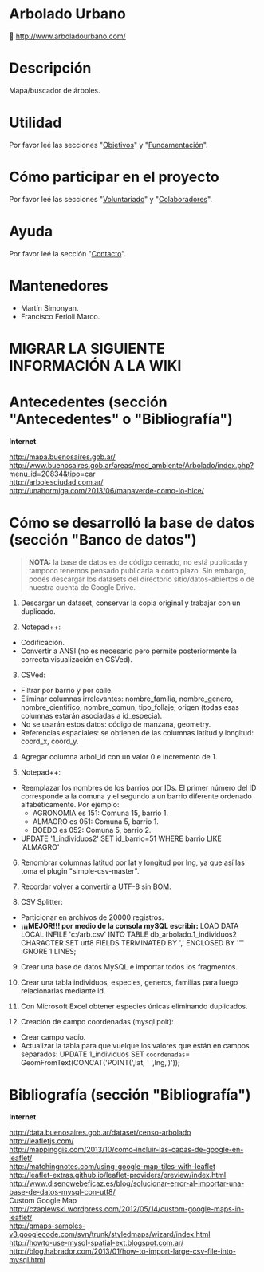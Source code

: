 # Arbolado Urbano

🔗 http://www.arboladourbano.com/

# Descripción

Mapa/buscador de árboles.

# Utilidad

Por favor leé las secciones "[Objetivos](https://github.com/suberek/arboles/wiki/Espa%C3%B1ol#objetivos)" y "[Fundamentación](https://github.com/suberek/arboles/wiki/Espa%C3%B1ol#objetivos)".

# Cómo participar en el proyecto

Por favor leé las secciones "[Voluntariado](https://github.com/arboladourbano/arboles/wiki/Espa%C3%B1ol#voluntariado)" y "[Colaboradores](https://github.com/arboladourbano/arboles/wiki/Espa%C3%B1ol#colaboradores)".

# Ayuda

Por favor leé la sección "[Contacto](https://github.com/arboladourbano/arboles/wiki/Espa%C3%B1ol#contacto)".

# Mantenedores

* Martín Simonyan.
* Francisco Ferioli Marco.

# MIGRAR LA SIGUIENTE INFORMACIÓN A LA WIKI

# Antecedentes (sección "Antecedentes" o "Bibliografía")

**Internet**

http://mapa.buenosaires.gob.ar/ <br>
http://www.buenosaires.gob.ar/areas/med_ambiente/Arbolado/index.php?menu_id=20834&tipo=car <br>
http://arbolesciudad.com.ar/ <br>
http://unahormiga.com/2013/06/mapaverde-como-lo-hice/

# Cómo se desarrolló la base de datos (sección "Banco de datos")

> **NOTA:** la base de datos es de código cerrado, no está publicada y tampoco tenemos pensado publicarla a corto plazo. Sin embargo, podés descargar los datasets del directorio sitio/datos-abiertos o de nuestra cuenta de Google Drive.

1. Descargar un dataset, conservar la copia original y trabajar con un duplicado.

2. Notepad++:
- Codificación.
- Convertir a ANSI (no es necesario pero permite posteriormente la correcta visualización en CSVed).

3. CSVed:
- Filtrar por barrio y por calle.
- Eliminar columnas irrelevantes: nombre_familia, nombre_genero, nombre_cientifico, nombre_comun, tipo_follaje, origen (todas esas columnas estarán asociadas a id_especia).
- No se usarán estos datos: código de manzana, geometry.
- Referencias espaciales: se obtienen de las columnas latitud y longitud: coord_x, coord_y.

4. Agregar columna arbol_id con un valor 0 e incremento de 1.

5. Notepad++:
- Reemplazar los nombres de los barrios por IDs. El primer número del ID corresponde a la comuna y el segundo a un barrio diferente ordenado alfabéticamente. Por ejemplo:
  - AGRONOMIA	es 151: Comuna 15, barrio 1.
  - ALMAGRO		es 051: Comuna  5, barrio 1.
  - BOEDO	  	es 052: Comuna  5, barrio 2.
- UPDATE '1_individuos2' SET id_barrio=51 WHERE barrio LIKE 'ALMAGRO'

6. Renombrar columnas latitud por lat y longitud por lng, ya que así las toma el plugin "simple-csv-master".

7. Recordar volver a convertir a UTF-8 sin BOM.

8. CSV Splitter:
- Particionar en archivos de 20000 registros.
- **¡¡¡MEJOR!!! por medio de la consola mySQL escribir:** LOAD DATA LOCAL INFILE 'c:/arb.csv' INTO TABLE db_arbolado.1_individuos2 CHARACTER SET utf8 FIELDS TERMINATED BY ',' ENCLOSED BY '\"' IGNORE 1 LINES;

9. Crear una base de datos MySQL e importar todos los fragmentos.

10. Crear una tabla individuos, especies, generos, familias para luego relacionarlas mediante id.

11. Con Microsoft Excel obtener especies únicas eliminando duplicados.

12. Creación de campo coordenadas (mysql poit):
- Crear campo vacío.
- Actualizar la tabla para que vuelque los valores que están en campos separados: UPDATE 1_individuos SET `coordenadas`=  GeomFromText(CONCAT('POINT(',lat, ' ',lng,')'));

# Bibliografía (sección "Bibliografía")

**Internet**

http://data.buenosaires.gob.ar/dataset/censo-arbolado <br>
http://leafletjs.com/ <br>
http://mappinggis.com/2013/10/como-incluir-las-capas-de-google-en-leaflet/ <br>
http://matchingnotes.com/using-google-map-tiles-with-leaflet <br>
http://leaflet-extras.github.io/leaflet-providers/preview/index.html <br>
http://www.disenowebeficaz.es/blog/solucionar-error-al-importar-una-base-de-datos-mysql-con-utf8/ <br>
Custom Google Map<br>
http://czaplewski.wordpress.com/2012/05/14/custom-google-maps-in-leaflet/ <br>
http://gmaps-samples-v3.googlecode.com/svn/trunk/styledmaps/wizard/index.html <br>
http://howto-use-mysql-spatial-ext.blogspot.com.ar/ <br>
http://blog.habrador.com/2013/01/how-to-import-large-csv-file-into-mysql.html <br>
